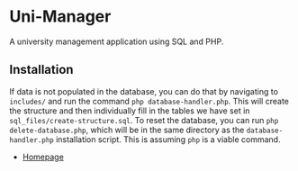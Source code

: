# Uni-Manager

A university management application using SQL and PHP.

## Installation

If data is not populated in the database, you can do that by navigating to `includes/` and run the command `php database-handler.php`.
This will create the structure and then individually fill in the tables we have set in `sql_files/create-structure.sql`.
To reset the database, you can run `php delete-database.php`, which will be in the same directory as the `database-handler.php` installation script.
This is assuming `php` is a viable command.

- [Homepage](http://ecs.fullerton.edu/~cs332f11/)
